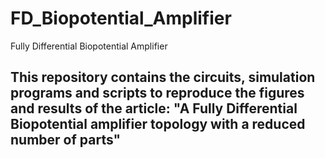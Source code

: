 # FD_Biopotential_Amplifier
Fully Differential Biopotential Amplifier
## This repository contains the circuits, simulation programs and scripts to reproduce the figures and results of the article: "A Fully Differential Biopotential amplifier topology with a reduced number of parts"
